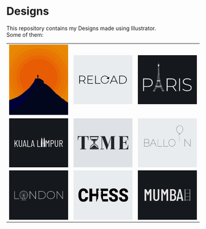 # Designs
This repository contains my Designs made using Illustrator.<br>
Some of them:<br>
<table>
<tr><td><img src="./2020-11/png/15.11.2020.png"></td><td><img src="./2020-11/png/25.11.2020.png"></td><td><img src="./2020-12/png/18.12.2020.png"></td></tr>
<tr><td><img src="./2020-12/png/29.12.2020.png"></td><td><img src="./2020-11/png/16.11.2020.png"></td><td><img src="./2020-11/png/22.11.2020.png"></td></tr>
<tr><td><img src="./2020-12/png/16.12.2020.png"></td><td><img src="./2020-11/png/20.11.2020.png"></td><td><img src="./2020-12/png/27.12.2020.png"></td></tr>
</table>
